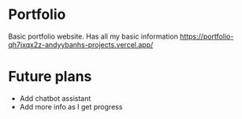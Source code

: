 # Portfolio
Basic portfolio website. Has all my basic information
https://portfolio-qh7jxqx2z-andyybanhs-projects.vercel.app/

# Future plans 
- Add chatbot assistant 
- Add more info as I get progress